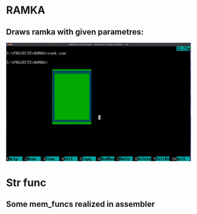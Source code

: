 # RAMKA
## Draws ramka with given parametres:

![ramka](/images/ramk.png)


# Str func
## Some mem_funcs realized in assembler


